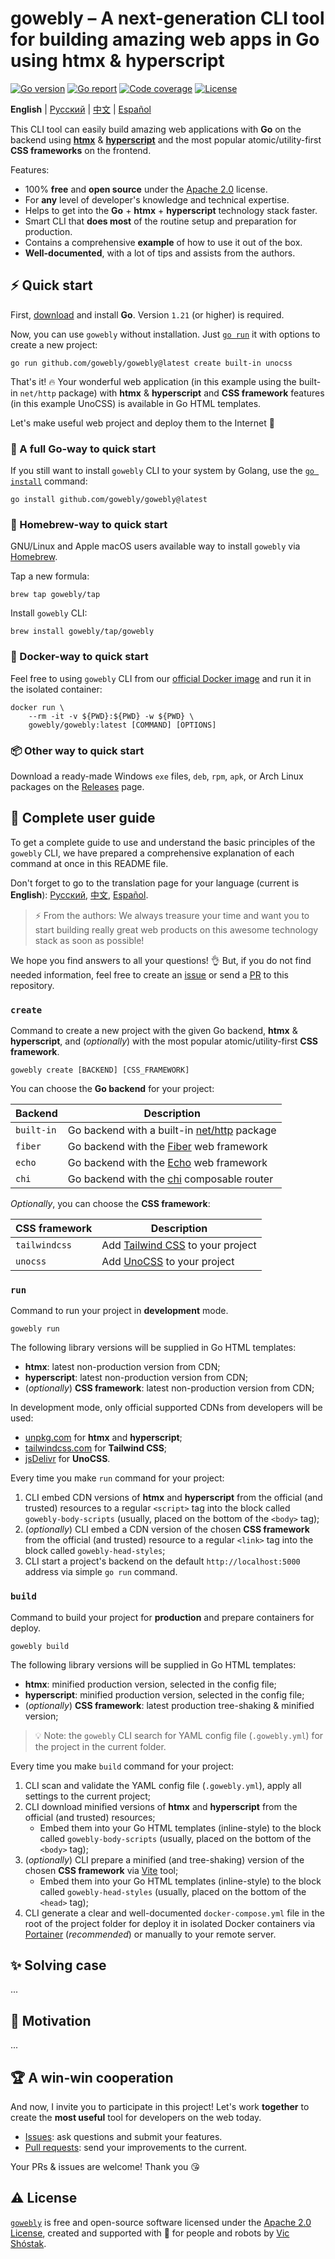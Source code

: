 # gowebly – A next-generation CLI tool for building amazing web apps in Go using htmx & hyperscript

[![Go version][go_version_img]][go_dev_url]
[![Go report][go_report_img]][go_report_url]
[![Code coverage][go_code_coverage_img]][repo_url]
[![License][repo_license_img]][repo_license_url]

**English** | [Русский][repo_readme_ru_url] | [中文][repo_readme_cn_url] | 
[Español][repo_readme_es_url]

This CLI tool can easily build amazing web applications with **Go** 
on the backend using [**htmx**][htmx_url] & [**hyperscript**][hyperscript_url] 
and the most popular atomic/utility-first **CSS frameworks** on the frontend.

Features:

- 100% **free** and **open source** under the [Apache 2.0][repo_license_url] 
  license.
- For **any** level of developer's knowledge and technical expertise.
- Helps to get into the **Go** + **htmx** + **hyperscript** technology 
  stack faster.
- Smart CLI that **does most** of the routine setup and preparation for 
  production.
- Contains a comprehensive **example** of how to use it out of the box.
- **Well-documented**, with a lot of tips and assists from the authors.

## ⚡️ Quick start

First, [download][go_download_url] and install **Go**. Version `1.21` (or 
higher) is required.

Now, you can use `gowebly` without installation. Just [`go run`][go_run_url] it 
with options to create a new project:

```console
go run github.com/gowebly/gowebly@latest create built-in unocss
```

That's it! 🔥 Your wonderful web application (in this example using the 
built-in `net/http` package) with **htmx** & **hyperscript** and **CSS 
framework** features (in this example UnoCSS) is available in Go HTML templates.

Let's make useful web project and deploy them to the Internet 🚀

### 🔹 A full Go-way to quick start

If you still want to install `gowebly` CLI to your system by Golang, use the 
[`go install`][go_install_url] command:

```console
go install github.com/gowebly/gowebly@latest
```

### 🍺 Homebrew-way to quick start

GNU/Linux and Apple macOS users available way to install `gowebly` via 
[Homebrew][brew_url].

Tap a new formula:

```console
brew tap gowebly/tap
```

Install `gowebly` CLI:

```console
brew install gowebly/tap/gowebly
```

### 🐳 Docker-way to quick start

Feel free to using `gowebly` CLI from our 
[official Docker image][docker_image_url] and run it in the isolated container:

```console
docker run \
    --rm -it -v ${PWD}:${PWD} -w ${PWD} \
    gowebly/gowebly:latest [COMMAND] [OPTIONS]
```

### 📦 Other way to quick start

Download a ready-made Windows `exe` files, `deb`, `rpm`, `apk`, or Arch Linux 
packages on the [Releases][repo_releases_url] page.

## 📖 Complete user guide

To get a complete guide to use and understand the basic principles of the
`gowebly` CLI, we have prepared a comprehensive explanation of each command at
once in this README file.

Don't forget to go to the translation page for your language (current is 
**English**): [Русский][repo_readme_ru_url], [中文][repo_readme_cn_url],
[Español][repo_readme_es_url].

> ⚡️ From the authors: We always treasure your time and want you to start 
> building really great web products on this awesome technology stack as 
> soon as possible!

We hope you find answers to all your questions! 👌 But, if you do not find 
needed information, feel free to create an [issue][repo_issues_url] or send a 
[PR][repo_pull_request_url] to this repository.

### `create`

Command to create a new project with the given Go backend, **htmx** & 
**hyperscript**, and (_optionally_) with the most popular 
atomic/utility-first **CSS framework**.

```console
gowebly create [BACKEND] [CSS_FRAMEWORK]
```

You can choose the **Go backend** for your project:

| Backend    | Description                                                 |
|------------|-------------------------------------------------------------|
| `built-in` | Go backend with a built-in [net/http][net_http_url] package |
| `fiber`    | Go backend with the [Fiber][fiber_url] web framework        |
| `echo`     | Go backend with the [Echo][echo_url] web framework          |
| `chi`      | Go backend with the [chi][chi_url]  composable router       |

_Optionally_, you can choose the **CSS framework**:

| CSS framework | Description                                         |
|---------------|-----------------------------------------------------|
| `tailwindcss` | Add [Tailwind CSS][tailwindcss_url] to your project |
| `unocss`      | Add [UnoCSS][unocss_url]  to your project           |

### `run`

Command to run your project in **development** mode.

```console
gowebly run
```

The following library versions will be supplied in Go HTML templates:

- **htmx**: latest non-production version from CDN;
- **hyperscript**: latest non-production version from CDN;
- (_optionally_) **CSS framework**: latest non-production version from CDN;

In development mode, only official supported CDNs from developers 
will be used: 

- [unpkg.com][unpkg_url] for **htmx** and **hyperscript**;
- [tailwindcss.com][tailwindcss_cdn_url] for **Tailwind CSS**;
- [jsDelivr][jsdelivr_url] for **UnoCSS**.

Every time you make `run` command for your project:

1. CLI embed CDN versions of **htmx** and **hyperscript** from the
   official (and trusted) resources to a regular `<script>` tag into the block
   called `gowebly-body-scripts` (usually, placed on the bottom of the 
   `<body>` tag);
2. (_optionally_) CLI embed a CDN version of the chosen **CSS framework** 
   from the official (and trusted) resource to a regular `<link>` tag into 
   the block called `gowebly-head-styles`;
3. CLI start a project's backend on the default `http://localhost:5000` 
   address via simple `go run` command.

### `build`

Command to build your project for **production** and prepare containers for 
deploy.

```console
gowebly build
```

The following library versions will be supplied in Go HTML templates:

- **htmx**: minified production version, selected in the config file;
- **hyperscript**: minified production version, selected in the config file;
- (_optionally_) **CSS framework**: latest production tree-shaking & 
  minified version;

> 💡 Note: the `gowebly` CLI search for YAML config file (`.gowebly.yml`) for 
> the project in the current folder.

Every time you make `build` command for your project:

1. CLI scan and validate the YAML config file (`.gowebly.yml`), apply all 
   settings to the current project;
2. CLI download minified versions of **htmx** and **hyperscript** from the 
   official (and trusted) resources;
   - Embed them into your Go HTML templates (inline-style) to the block 
     called `gowebly-body-scripts` (usually, placed on the bottom of the 
     `<body>` tag);
3. (_optionally_) CLI prepare a minified (and tree-shaking) version of the 
   chosen **CSS framework** via [Vite][vite_url] tool;
   - Embed them into your Go HTML templates (inline-style) to the block 
     called `gowebly-head-styles` (usually, placed on the bottom of the 
     `<head>` tag);
4. CLI generate a clear and well-documented `docker-compose.yml` file in the 
   root of the project folder for deploy it in isolated Docker containers 
   via [Portainer][portainer_url] (_recommended_) or manually to your remote 
   server.

## ✨ Solving case

...

## 🎯 Motivation

...

## 🏆 A win-win cooperation

And now, I invite you to participate in this project! Let's work **together** to
create the **most useful** tool for developers on the web today.

- [Issues][repo_issues_url]: ask questions and submit your features.
- [Pull requests][repo_pull_request_url]: send your improvements to the current.

Your PRs & issues are welcome! Thank you 😘

## ⚠️ License

[`gowebly`][repo_url] is free and open-source software licensed 
under the [Apache 2.0 License][repo_license_url], created and supported with 🩵 
for people and robots by [Vic Shóstak][author_url].

<!-- Go links -->

[go_download_url]: https://golang.org/dl/
[go_run_url]: https://pkg.go.dev/cmd/go#hdr-Compile_and_run_Go_program
[go_install_url]: https://golang.org/cmd/go/#hdr-Compile_and_install_packages_and_dependencies
[go_report_url]: https://goreportcard.com/report/github.com/gowebly/gowebly
[go_dev_url]: https://pkg.go.dev/github.com/gowebly/gowebly
[go_version_img]: https://img.shields.io/badge/Go-1.21+-00ADD8?style=for-the-badge&logo=go
[go_code_coverage_img]: https://img.shields.io/badge/code_coverage-0%25-success?style=for-the-badge&logo=none
[go_report_img]: https://img.shields.io/badge/Go_report-A+-success?style=for-the-badge&logo=none

<!-- Repository links -->

[repo_url]: https://github.com/gowebly/gowebly
[repo_issues_url]: https://github.com/gowebly/gowebly/issues
[repo_pull_request_url]: https://github.com/gowebly/gowebly/pulls
[repo_releases_url]: https://github.com/gowebly/gowebly/releases
[repo_license_url]: https://github.com/gowebly/gowebly/blob/main/LICENSE
[repo_license_img]: https://img.shields.io/badge/license-Apache_2.0-red?style=for-the-badge&logo=none

<!-- Author links -->

[author_url]: https://github.com/koddr

<!-- Readme links -->

[repo_readme_en_url]: https://github.com/gowebly/gowebly/blob/main/README.md
[repo_readme_ru_url]: https://github.com/gowebly/gowebly/blob/main/README_RU.md
[repo_readme_cn_url]: https://github.com/gowebly/gowebly/blob/main/README_CN.md
[repo_readme_es_url]: https://github.com/gowebly/gowebly/blob/main/README_ES.md
[docker_image_url]: https://hub.docker.com/repository/docker/gowebly/gowebly
[portainer_url]: https://docs.portainer.io
[brew_url]: https://brew.sh
[vite_url]: https://vitejs.dev
[htmx_url]: https://htmx.org
[hyperscript_url]: https://hyperscript.org
[tailwindcss_url]: https://tailwindcss.com
[tailwindcss_cdn_url]: https://tailwindcss.com/docs/installation/play-cdn
[unocss_url]: https://unocss.dev
[unpkg_url]: https://unpkg.com
[jsdelivr_url]: https://www.jsdelivr.com
[net_http_url]: https://pkg.go.dev/net/http
[fiber_url]: https://github.com/gofiber/fiber
[echo_url]: https://github.com/labstack/echo
[chi_url]: https://github.com/go-chi/chi
